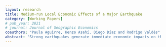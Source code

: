 ```yaml
---
layout: research
title: Medium-run Local Economic Effects of a Major Earthquake
category: [Working Papers]
# pub_year: 2021
# journal: Journal of Geographic Economics
coauthors: "Paula Aguirre, Kenzo Asahí, Diego Díaz and Rodrigo Valdés"
abstract: 'Strong earthquakes generate immediate economic impacts on the affected areas. Existing research however, is inconclusive regarding their longer-term effects. We examine the medium-run impacts of the 2010 earthquake in Chile, the sixth-largest seismic event ever recorded, drawing on a difference-in-differences approach that exploits the random variation across differently affected municipalities. Using VAT collection as a proxy for economic activity at the municipal level and a novel measure of local ground-shaking intensity, we find that the affected municipalities suffered a relevant and persistent drop in their economic activity. Our results show that VAT collection was 20% lower in treated than control municipalities eight years later. Additionally, the most negatively affected municipalities were more densely populated, educated, urban, and affluent and had more capital-intensive activities. In these municipalities, firms’ sales and employment declined, and the ratio of large to small firms dropped, suggesting that the capital stock stayed below the pre-event trend.'
---
```


<!-- - [**Manuscript**](https://jekyllrb.com/docs/datafiles/) -->
<!-- - **Media Coverage** : [VoX](https://jekyllrb.com/docs/datafiles/) -->